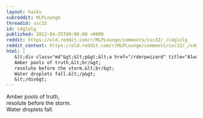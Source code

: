 ```yaml
---
layout: haiku
subreddit: MLPLounge
threadid: ssc32
id: c4glolg
published: 2012-04-25T00:00:00 +0000
reddit: https://old.reddit.com/r/MLPLounge/comments/ssc32/_/c4glolg
reddit_context: https://old.reddit.com/r/MLPLounge/comments/ssc32/_/c4glolg?context=3
html: |
   &lt;div class="md"&gt;&lt;p&gt;&lt;a href="/rderpwizard" title="Always Relevant / Wilting Before The Crowd&amp;#39;s Eyes / Paper Bag Princess"&gt;&lt;/a&gt;
   Amber pools of truth,&lt;br/&gt;
   resolute before the storm.&lt;br/&gt;
   Water droplets fall.&lt;/p&gt;
   &lt;/div&gt;
---
```


[](/rderpwizard "Always Relevant / Wilting Before The Crowd's Eyes / Paper Bag Princess")
Amber pools of truth,  
resolute before the storm.  
Water droplets fall.